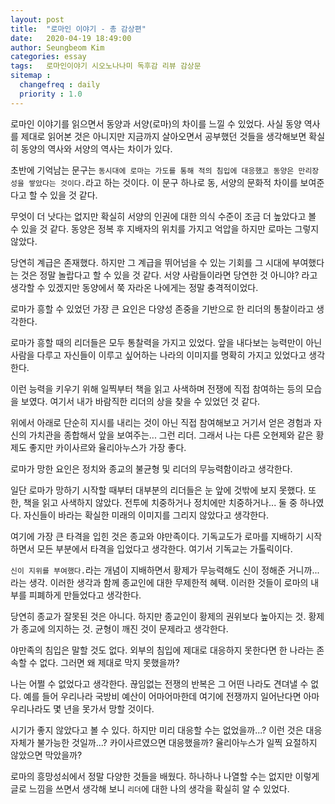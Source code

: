 ```yaml
---
layout: post
title:  "로마인 이야기 - 총 감상편"
date:   2020-04-19 18:49:00
author: Seungbeom Kim
categories: essay
tags:	로마인이야기 시오노나나미 독후감 리뷰 감상문
sitemap :
  changefreq : daily
  priority : 1.0
---
```


로마인 이야기를 읽으면서 동양과 서양(로마)의 차이를 느낄 수 있었다.
사실 동양 역사를 제대로 읽어본 것은 아니지만 지금까지 살아오면서 공부했던 것들을 생각해보면 확실히 동양의 역사와 서양의 역사는 차이가 있다.

초반에 기억남는 문구는 `동시대에 로마는 가도를 통해 적의 침입에 대응했고 동양은 만리장성을 쌓았다는 것이다.`라고 하는 것이다. 이 문구 하나로 동, 서양의 문화적 차이를 보여준다고 할 수 있을 것 같다.

무엇이 더 낫다는 없지만 확실히 서양의 인권에 대한 의식 수준이 조금 더 높았다고 볼 수 있을 것 같다. 동양은 정복 후 지배자의 위치를 가지고 억압을 하지만 로마는 그렇지 않았다.

당연히 계급은 존재했다. 하지만 그 계급을 뛰어넘을 수 있는 기회를 그 시대에 부여했다는 것은 정말 놀랍다고 할 수 있을 것 같다. 서양 사람들이라면 당연한 것 아니야? 라고 생각할 수 있겠지만 동양에서 쭉 자라온 나에게는 정말 충격적이었다.

로마가 흥할 수 있었던 가장 큰 요인은 다양성 존중을 기반으로 한 리더의 통찰이라고 생각한다.

로마가 흥할 때의 리더들은 모두 통찰력을 가지고 있었다. 앞을 내다보는 능력만이 아닌 사람을 다루고 자신들이 이루고 싶어하는 나라의 이미지를 명확히 가지고 있었다고 생각한다.

이런 능력을 키우기 위해 일찍부터 책을 읽고 사색하며 전쟁에 직접 참여하는 등의 모습을 보였다. 여기서 내가 바람직한 리더의 상을 찾을 수 있었던 것 같다.

위에서 아래로 단순히 지시를 내리는 것이 아닌 직접 참여해보고 거기서 얻은 경험과 자신의 가치관을 종합해서 앞을 보여주는... 그런 리더. 그래서 나는 다른 오현제와 같은 황제도 좋지만 카이사르와 율리아누스가 가장 좋다.

로마가 망한 요인은 정치와 종교의 불균형 및 리더의 무능력함이라고 생각한다.

일단 로마가 망하기 시작할 때부터 대부분의 리더들은 눈 앞에 것밖에 보지 못했다. 또한, 책을 읽고 사색하지 않았다. 전투에 치중하거나 정치에만 치중하거나... 둘 중 하나였다. 자신들이 바라는 확실한 미래의 이미지를 그리지 않았다고 생각한다.

여기에 가장 큰 타격을 입힌 것은 종교와 야만족이다. 기독교도가 로마를 지배하기 시작하면서 모든 부분에서 타격을 입었다고 생각한다. 여기서 기독교는 가톨릭이다.

`신이 지위를 부여했다.`라는 개념이 지배하면서 황제가 무능력해도 신이 정해준 거니까... 라는 생각. 이러한 생각과 함께 종교인에 대한 무제한적 혜택. 이러한 것들이 로마의 내부를 피폐하게 만들었다고 생각한다.

당연히 종교가 잘못된 것은 아니다. 하지만 종교인이 황제의 권위보다 높아지는 것. 황제가 종교에 의지하는 것. 균형이 깨진 것이 문제라고 생각한다.

야만족의 침입은 말할 것도 없다. 외부의 침입에 제대로 대응하지 못한다면 한 나라는 존속할 수 없다. 그러면 왜 제대로 막지 못했을까?

나는 어쩔 수 없었다고 생각한다. 끊임없는 전쟁의 반복은 그 어떤 나라도 견뎌낼 수 없다. 예를 들어 우리나라 국방비 예산이 어마어마한데 여기에 전쟁까지 일어난다면 아마 우리나라도 몇 년을 못가서 망할 것이다.

시기가 좋지 않았다고 볼 수 있다. 하지만 미리 대응할 수는 없었을까...? 이런 것은 대응 자체가 불가능한 것일까...? 카이사르였으면 대응했을까? 율리아누스가 일찍 요절하지 않았으면 막았을까?

로마의 흥망성쇠에서 정말 다양한 것들을 배웠다. 하나하나 나열할 수는 없지만 이렇게 글로 느낌을 쓰면서 생각해 보니 `리더`에 대한 나의 생각을 확실히 알 수 있었다.
